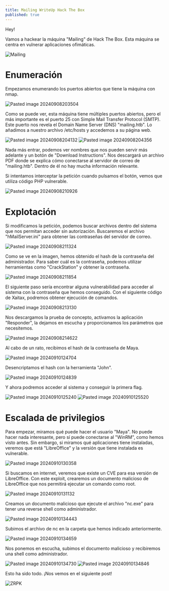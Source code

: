 ```yaml
---
title: Mailing WriteUp Hack The Box
published: true
---
```


Hey!

Vamos a hackear la máquina "Mailing" de Hack The Box. Esta máquina se centra en vulnerar aplicaciones ofimáticas.

![Mailing](https://github.com/user-attachments/assets/df196382-4f6b-41f6-87a0-1d19eeacc579)

# Enumeración

Empezamos enumerando los puertos abiertos que tiene la máquina con nmap.

![Pasted image 20240908203504](https://github.com/user-attachments/assets/315d9a18-3afb-44cb-880f-b19d82148034)

Como se puede ver, esta máquina tiene múltiples puertos abiertos, pero el más importante es el puerto 25 con Simple Mail Transfer Protocol (SMTP). Este puerto nos revela el Domain Name Server (DNS) "mailing.htb". Lo añadimos a nuestro archivo /etc/hosts y accedemos a su página web.

![Pasted image 20240908204132](https://github.com/user-attachments/assets/9be401d2-d4a2-4c5e-b682-616542f5bae9)
![Pasted image 20240908204356](https://github.com/user-attachments/assets/da73db9b-8545-4170-9533-811d4e414022)

Nada más entrar, podemos ver nombres que nos pueden servir más adelante y un botón de "Download Instructions". Nos descargará un archivo PDF donde se explica cómo conectarse al servidor de correo de "mailing.htb". Dentro de él no hay mucha información relevante.

Si intentamos interceptar la petición cuando pulsamos el botón, vemos que utiliza código PHP vulnerable.

![Pasted image 20240908210926](https://github.com/user-attachments/assets/db7e5b96-d126-42f4-8f1e-7a21ea92b6fb)

# Explotación

Si modificamos la petición, podemos buscar archivos dentro del sistema que nos permitan acceder sin autorización. Buscaremos el archivo "hMailServer.ini" para obtener las contraseñas del servidor de correo.

![Pasted image 20240908211324](https://github.com/user-attachments/assets/4bf233ca-8129-41ce-a197-3d7fea75145a)

Como se ve en la imagen, hemos obtenido el hash de la contraseña del administrador. Para saber cuál es la contraseña, podemos utilizar herramientas como "CrackStation" y obtener la contraseña.

![Pasted image 20240908211854](https://github.com/user-attachments/assets/be26de0b-9314-4127-9d88-85fad09069b1)

El siguiente paso sería encontrar alguna vulnerabilidad para acceder al sistema con la contraseña que hemos conseguido. Con el siguiente código de Xaitax, podremos obtener ejecución de comandos.

![Pasted image 20240908213130](https://github.com/user-attachments/assets/66a886c1-4daa-4aca-a060-4db36d7a10b9)

Nos descargamos la prueba de concepto, activamos la aplicación "Responder", la dejamos en escucha y proporcionamos los parámetros que necesitemos.

![Pasted image 20240908214622](https://github.com/user-attachments/assets/3ec16a33-2c9f-483c-ab20-18d8ca85f20c)

Al cabo de un rato, recibimos el hash de la contraseña de Maya.

![Pasted image 20240910124704](https://github.com/user-attachments/assets/b15d6aeb-5ae0-42d5-b1a7-022182fe2355)

Desencriptamos el hash con la herramienta "John".

![Pasted image 20240910124839](https://github.com/user-attachments/assets/ab72a463-0144-4ee7-9581-2bdbd6a95b20)

Y ahora podremos acceder al sistema y conseguir la primera flag.

![Pasted image 20240910125240](https://github.com/user-attachments/assets/46a75876-9f81-4ccd-8f02-dbf5693003a1)
![Pasted image 20240910125520](https://github.com/user-attachments/assets/82e53cbc-f226-4ce3-87a8-331367ad3110)

# Escalada de privilegios

Para empezar, miramos qué puede hacer el usuario "Maya". No puede hacer nada interesante, pero sí puede conectarse al "WinRM", como hemos visto antes. Sin embargo, si miramos qué aplicaciones tiene instaladas, veremos que está "LibreOffice" y la versión que tiene instalada es vulnerable.

![Pasted image 20240910130358](https://github.com/user-attachments/assets/27bc730c-cfa8-48d5-9fab-6d53cdaeed31)

Si buscamos en internet, veremos que existe un CVE para esa versión de LibreOffice. Con este exploit, crearemos un documento malicioso de LibreOffice que nos permitirá ejecutar un comando como root.

![Pasted image 20240910131132](https://github.com/user-attachments/assets/fbe869fd-7999-423d-b078-1cbaca2f08b4)

Creamos un documento malicioso que ejecute el archivo "nc.exe" para tener una reverse shell como administrador.

![Pasted image 20240910134443](https://github.com/user-attachments/assets/033ded11-4b5f-4027-941f-3fa8adc96a6e)

Subimos el archivo de nc en la carpeta que hemos indicado anteriormente.

![Pasted image 20240910134659](https://github.com/user-attachments/assets/94b67ada-6066-4a30-abef-6f5f9f97a3d7)

Nos ponemos en escucha, subimos el documento malicioso y recibiremos una shell como administrador.

![Pasted image 20240910134730](https://github.com/user-attachments/assets/c9dcebf7-3ce5-4c17-8b13-9585e20ca225)
![Pasted image 20240910134846](https://github.com/user-attachments/assets/109c413c-79f5-4fca-a4c6-fbf5a1acd242)

Esto ha sido todo. ¡Nos vemos en el siguiente post!

![ZRPK](https://github.com/user-attachments/assets/efd20496-6fbc-41d6-af7b-84471c9bc893)
